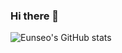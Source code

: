 ### Hi there 👋

![Eunseo's GitHub stats](https://github-readme-stats.vercel.app/api?parkes811-inu=anuraghazra&show_icons=true&theme=radical)

<!--
**parkes811-inu/parkes811-inu** is a ✨ _special_ ✨ repository because its `README.md` (this file) appears on your GitHub profile.

Here are some ideas to get you started:

- 🔭 I’m currently working on ...
- 🌱 I’m currently learning ...
- 👯 I’m looking to collaborate on ...
- 🤔 I’m looking for help with ...
- 💬 Ask me about ...
- 📫 How to reach me: ...
- 😄 Pronouns: ...
- ⚡ Fun fact: ...
-->
